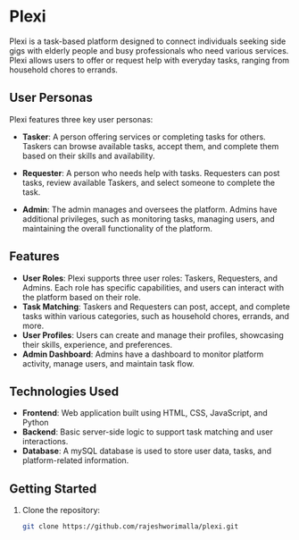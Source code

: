# Plexi

Plexi is a task-based platform designed to connect individuals seeking side gigs with elderly people and busy professionals who need various services. Plexi allows users to offer or request help with everyday tasks, ranging from household chores to errands.

## User Personas

Plexi features three key user personas:

- **Tasker**: A person offering services or completing tasks for others. Taskers can browse available tasks, accept them, and complete them based on their skills and availability.
  
- **Requester**: A person who needs help with tasks. Requesters can post tasks, review available Taskers, and select someone to complete the task.
  
- **Admin**: The admin manages and oversees the platform. Admins have additional privileges, such as monitoring tasks, managing users, and maintaining the overall functionality of the platform.

## Features

- **User Roles**: Plexi supports three user roles: Taskers, Requesters, and Admins. Each role has specific capabilities, and users can interact with the platform based on their role.
- **Task Matching**: Taskers and Requesters can post, accept, and complete tasks within various categories, such as household chores, errands, and more.
- **User Profiles**: Users can create and manage their profiles, showcasing their skills, experience, and preferences.
- **Admin Dashboard**: Admins have a dashboard to monitor platform activity, manage users, and maintain task flow.

## Technologies Used

- **Frontend**: Web application built using HTML, CSS, JavaScript, and Python
- **Backend**: Basic server-side logic to support task matching and user interactions.
- **Database**: A mySQL database is used to store user data, tasks, and platform-related information. 

## Getting Started

1. Clone the repository:

   ```bash
   git clone https://github.com/rajeshworimalla/plexi.git
